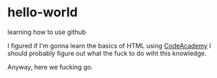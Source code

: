 # hello-world
learning how to use github

I figured if I'm gonna learn the basics of HTML using <a href="https://www.codeacademy.com">CodeAcademy</a> I should probably figure out what the fuck to do wiht this knowledge.

Anyway, here we fucking go.
